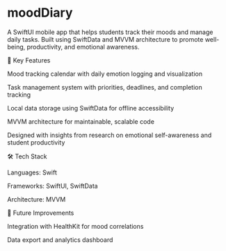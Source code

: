 # moodDiary
A SwiftUI mobile app that helps students track their moods and manage daily tasks. Built using SwiftData and MVVM architecture to promote well-being, productivity, and emotional awareness.

🧠 Key Features

Mood tracking calendar with daily emotion logging and visualization

Task management system with priorities, deadlines, and completion tracking

Local data storage using SwiftData for offline accessibility

MVVM architecture for maintainable, scalable code

Designed with insights from research on emotional self-awareness and student productivity

🛠️ Tech Stack

Languages: Swift

Frameworks: SwiftUI, SwiftData

Architecture: MVVM

🚀 Future Improvements

Integration with HealthKit for mood correlations

Data export and analytics dashboard
